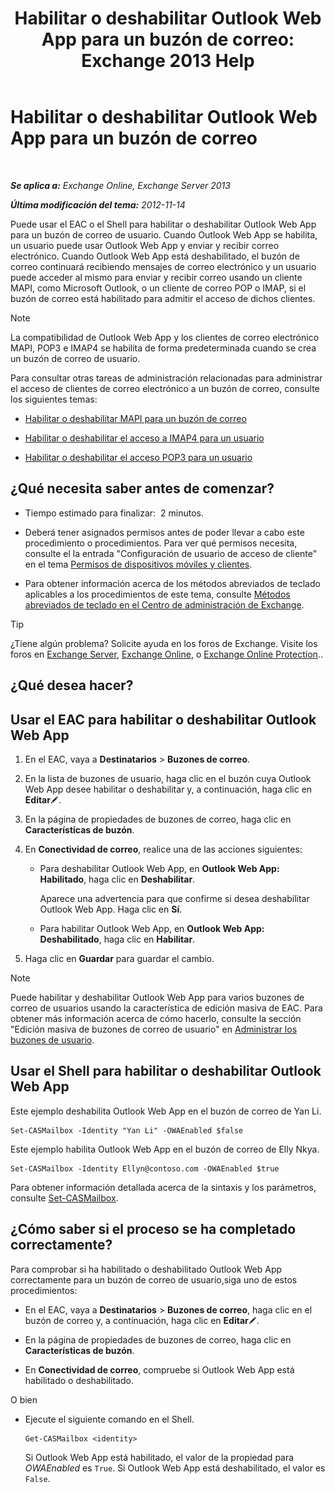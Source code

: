 ﻿---
title: 'Habilitar o deshabilitar Outlook Web App para un buzón de correo: Exchange 2013 Help'
TOCTitle: Habilitar o deshabilitar Outlook Web App para un buzón de correo
ms:assetid: abc19646-6211-4f18-a060-e347452dcc53
ms:mtpsurl: https://technet.microsoft.com/es-es/library/Bb124124(v=EXCHG.150)
ms:contentKeyID: 50556849
ms.date: 04/23/2018
mtps_version: v=EXCHG.150
ms.translationtype: HT
---

# Habilitar o deshabilitar Outlook Web App para un buzón de correo

 

_**Se aplica a:** Exchange Online, Exchange Server 2013_

_**Última modificación del tema:** 2012-11-14_

Puede usar el EAC o el Shell para habilitar o deshabilitar Outlook Web App para un buzón de correo de usuario. Cuando Outlook Web App se habilita, un usuario puede usar Outlook Web App y enviar y recibir correo electrónico. Cuando Outlook Web App está deshabilitado, el buzón de correo continuará recibiendo mensajes de correo electrónico y un usuario puede acceder al mismo para enviar y recibir correo usando un cliente MAPI, como Microsoft Outlook, o un cliente de correo POP o IMAP, si el buzón de correo está habilitado para admitir el acceso de dichos clientes.


> [!NOTE]
> La compatibilidad de Outlook Web App y los clientes de correo electrónico MAPI, POP3 e IMAP4 se habilita de forma predeterminada cuando se crea un buzón de correo de usuario.



Para consultar otras tareas de administración relacionadas para administrar el acceso de clientes de correo electrónico a un buzón de correo, consulte los siguientes temas:

  - [Habilitar o deshabilitar MAPI para un buzón de correo](enable-or-disable-mapi-for-a-mailbox-exchange-online-help.md)

  - [Habilitar o deshabilitar el acceso a IMAP4 para un usuario](enable-or-disable-imap4-access-for-a-user-exchange-2013-help.md)

  - [Habilitar o deshabilitar el acceso POP3 para un usuario](enable-or-disable-pop3-access-for-a-user-exchange-2013-help.md)

## ¿Qué necesita saber antes de comenzar?

  - Tiempo estimado para finalizar:  2 minutos.

  - Deberá tener asignados permisos antes de poder llevar a cabo este procedimiento o procedimientos. Para ver qué permisos necesita, consulte el la entrada "Configuración de usuario de acceso de cliente" en el tema [Permisos de dispositivos móviles y clientes](clients-and-mobile-devices-permissions-exchange-2013-help.md).

  - Para obtener información acerca de los métodos abreviados de teclado aplicables a los procedimientos de este tema, consulte [Métodos abreviados de teclado en el Centro de administración de Exchange](keyboard-shortcuts-in-the-exchange-admin-center-exchange-online-protection-help.md).


> [!TIP]
> ¿Tiene algún problema? Solicite ayuda en los foros de Exchange. Visite los foros en <A href="https://go.microsoft.com/fwlink/p/?linkid=60612">Exchange Server</A>, <A href="https://go.microsoft.com/fwlink/p/?linkid=267542">Exchange Online</A>, o <A href="https://go.microsoft.com/fwlink/p/?linkid=285351">Exchange Online Protection</A>..



## ¿Qué desea hacer?

## Usar el EAC para habilitar o deshabilitar Outlook Web App

1.  En el EAC, vaya a **Destinatarios** \> **Buzones de correo**.

2.  En la lista de buzones de usuario, haga clic en el buzón cuya Outlook Web App desee habilitar o deshabilitar y, a continuación, haga clic en **Editar**![Icono Editar](images/Bb124582.6f53ccb2-1f13-4c02-bea0-30690e6ea71d(EXCHG.150).gif "Icono Editar").

3.  En la página de propiedades de buzones de correo, haga clic en **Características de buzón**.

4.  En **Conectividad de correo**, realice una de las acciones siguientes:
    
      - Para deshabilitar Outlook Web App, en **Outlook Web App: Habilitado**, haga clic en **Deshabilitar**.
        
        Aparece una advertencia para que confirme si desea deshabilitar Outlook Web App. Haga clic en **Sí**.
    
      - Para habilitar Outlook Web App, en **Outlook Web App: Deshabilitado**, haga clic en **Habilitar**.

5.  Haga clic en **Guardar** para guardar el cambio.


> [!NOTE]
> Puede habilitar y deshabilitar Outlook Web App para varios buzones de correo de usuarios usando la característica de edición masiva de EAC. Para obtener más información acerca de cómo hacerlo, consulte la sección "Edición masiva de buzones de correo de usuario" en <A href="manage-user-mailboxes-exchange-2013-help.md">Administrar los buzones de usuario</A>.



## Usar el Shell para habilitar o deshabilitar Outlook Web App

Este ejemplo deshabilita Outlook Web App en el buzón de correo de Yan Li.

    Set-CASMailbox -Identity "Yan Li" -OWAEnabled $false

Este ejemplo habilita Outlook Web App en el buzón de correo de Elly Nkya.

    Set-CASMailbox -Identity Ellyn@contoso.com -OWAEnabled $true

Para obtener información detallada acerca de la sintaxis y los parámetros, consulte [Set-CASMailbox](https://technet.microsoft.com/es-es/library/bb125264\(v=exchg.150\)).

## ¿Cómo saber si el proceso se ha completado correctamente?

Para comprobar si ha habilitado o deshabilitado Outlook Web App correctamente para un buzón de correo de usuario,siga uno de estos procedimientos:

  - En el EAC, vaya a **Destinatarios** \> **Buzones de correo**, haga clic en el buzón de correo y, a continuación, haga clic en **Editar**![Icono Editar](images/Bb124582.6f53ccb2-1f13-4c02-bea0-30690e6ea71d(EXCHG.150).gif "Icono Editar").

  - En la página de propiedades de buzones de correo, haga clic en **Características de buzón**.

  - En **Conectividad de correo**, compruebe si Outlook Web App está habilitado o deshabilitado.

O bien

  - Ejecute el siguiente comando en el Shell.
    
        Get-CASMailbox <identity>
    
    Si Outlook Web App está habilitado, el valor de la propiedad para *OWAEnabled* es `True`. Si Outlook Web App está deshabilitado, el valor es `False`.

